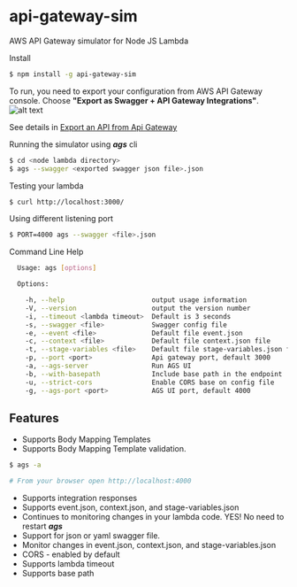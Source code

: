 # api-gateway-sim
AWS API Gateway simulator for Node JS Lambda

Install
```bash
$ npm install -g api-gateway-sim
```

To run, you need to export your configuration from AWS API Gateway console.
Choose **"Export as Swagger + API Gateway Integrations"**.
![alt text](http://docs.aws.amazon.com/apigateway/latest/developerguide/images/export-console.png)

See details in [Export an API from Api Gateway](http://docs.aws.amazon.com/apigateway/latest/developerguide/api-gateway-export-api.html)

Running the simulator using **_ags_** cli
```bash
$ cd <node lambda directory>
$ ags --swagger <exported swagger json file>.json

```

Testing your lambda
```bash
$ curl http://localhost:3000/
```

Using different listening port
```bash
$ PORT=4000 ags --swagger <file>.json
```

Command Line Help
```bash
  Usage: ags [options]

  Options:

    -h, --help                      output usage information
    -V, --version                   output the version number
    -i, --timeout <lambda timeout>  Default is 3 seconds
    -s, --swagger <file>            Swagger config file
    -e, --event <file>              Default file event.json
    -c, --context <file>            Default file context.json file
    -t, --stage-variables <file>    Default file stage-variables.json file
    -p, --port <port>               Api gateway port, default 3000
    -a, --ags-server                Run AGS UI
    -b, --with-basepath             Include base path in the endpoint
    -u, --strict-cors               Enable CORS base on config file
    -g, --ags-port <port>           AGS UI port, default 4000
```

Features
---------

* Supports Body Mapping Templates
* Supports Body Mapping Template validation.
```bash
$ ags -a

# From your browser open http://localhost:4000
```
* Supports integration responses
* Supports event.json, context.json, and stage-variables.json
* Continues to monitoring changes in your lambda code.  YES! No need to restart **_ags_**
* Support for json or yaml swagger file.
* Monitor changes in event.json, context.json, and stage-variables.json
* CORS - enabled by default
* Supports lambda timeout
* Supports base path

